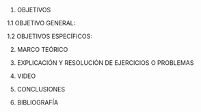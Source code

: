 1. OBJETIVOS

1.1 OBJETIVO GENERAL:

1.2 OBJETIVOS ESPECÍFICOS:

2. MARCO TEÓRICO

3. EXPLICACIÓN Y RESOLUCIÓN DE EJERCICIOS O PROBLEMAS

4. VIDEO

5. CONCLUSIONES

6. BIBLIOGRAFÍA
